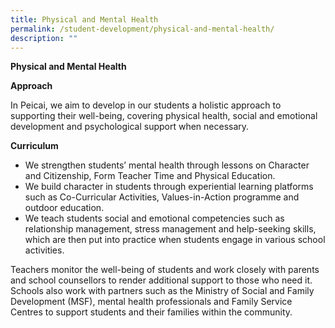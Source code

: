 ```yaml
---
title: Physical and Mental Health
permalink: /student-development/physical-and-mental-health/
description: ""
---
```

<p><b>Physical and Mental Health</b></p>
<p><b>Approach</b></p>
In Peicai, we aim to develop in our students a holistic approach to supporting their well-being, covering physical health, social and emotional development and psychological support when necessary.<br>
<p><b>Curriculum</b></p>
<ul><li> 
We strengthen students’ mental health through lessons on Character and Citizenship, Form Teacher Time and Physical Education. </li>
<li>We build character in students through experiential learning platforms such as Co-Curricular Activities, Values-in-Action programme and outdoor education.
</li><li>We teach students social and emotional competencies such as relationship management, stress management and help-seeking skills, which are then put into practice when students engage in various school activities.</li></ul>
Teachers monitor the well-being of students and work closely with parents and school counsellors to render additional support to those who need it. Schools also work with partners such as the Ministry of Social and Family Development (MSF), mental health professionals and Family Service Centres to support students and their families within the community.